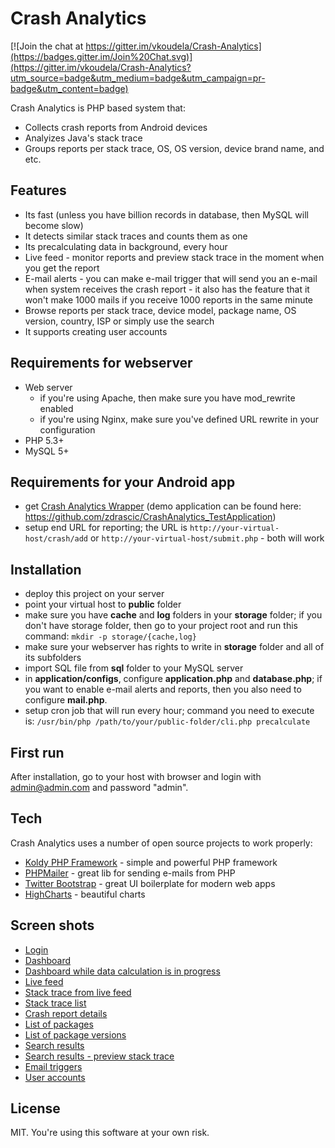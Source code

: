 Crash Analytics
=========

[![Join the chat at https://gitter.im/vkoudela/Crash-Analytics](https://badges.gitter.im/Join%20Chat.svg)](https://gitter.im/vkoudela/Crash-Analytics?utm_source=badge&utm_medium=badge&utm_campaign=pr-badge&utm_content=badge)

Crash Analytics is PHP based system that:

  - Collects crash reports from Android devices
  - Analyizes Java's stack trace
  - Groups reports per stack trace, OS, OS version, device brand name, and etc.


Features
----
   - Its fast (unless you have billion records in database, then MySQL will become slow)
   - It detects similar stack traces and counts them as one
   - Its precalculating data in background, every hour
   - Live feed - monitor reports and preview stack trace in the moment when you get the report
   - E-mail alerts - you can make e-mail trigger that will send you an e-mail when system receives the crash report - it also has the feature that it won't make 1000 mails if you receive 1000 reports in the same minute
   - Browse reports per stack trace, device model, package name, OS version, country, ISP or simply use the search
   - It supports creating user accounts


Requirements for webserver
----
   - Web server
      - if you're using Apache, then make sure you have mod_rewrite enabled
      - if you're using Nginx, make sure you've defined URL rewrite in your configuration
   - PHP 5.3+
   - MySQL 5+


Requirements for your Android app
----
   - get [Crash Analytics Wrapper](https://github.com/zdrascic/library-crash-analytics-wrapper) (demo application can be found here: https://github.com/zdrascic/CrashAnalytics_TestApplication)
   - setup end URL for reporting; the URL is `http://your-virtual-host/crash/add` or `http://your-virtual-host/submit.php` - both will work


Installation
----
  - deploy this project on your server
  - point your virtual host to **public** folder
  - make sure you have **cache** and **log** folders in your **storage** folder; if you don't have storage folder, then go to your project root and run this command: `mkdir -p storage/{cache,log}`
  - make sure your webserver has rights to write in **storage** folder and all of its subfolders
  - import SQL file from **sql** folder to your MySQL server
  - in **application/configs**, configure **application.php** and **database.php**; if you want to enable e-mail alerts and reports, then you also need to configure **mail.php**.
  - setup cron job that will run every hour; command you need to execute is: `/usr/bin/php /path/to/your/public-folder/cli.php precalculate`


First run
----

After installation, go to your host with browser and login with admin@admin.com and password "admin".


Tech
----

Crash Analytics uses a number of open source projects to work properly:

* [Koldy PHP Framework](http://koldy.net) - simple and powerful PHP framework
* [PHPMailer](https://github.com/PHPMailer/PHPMailer) - great lib for sending e-mails from PHP
* [Twitter Bootstrap](http://getbootstrap.com/) - great UI boilerplate for modern web apps
* [HighCharts](http://www.highcharts.com/) - beautiful charts


Screen shots
----
* [Login](http://vlatko.koudela.org/work/crash-analytics/01-login.png)
* [Dashboard](http://vlatko.koudela.org/work/crash-analytics/02-dashboard.png)
* [Dashboard while data calculation is in progress](http://vlatko.koudela.org/work/crash-analytics/03-dashboard-while-calculating.png)
* [Live feed](http://vlatko.koudela.org/work/crash-analytics/04-live-feed.png)
* [Stack trace from live feed](http://vlatko.koudela.org/work/crash-analytics/05-stack-trace-from-live-feed.png)
* [Stack trace list](http://vlatko.koudela.org/work/crash-analytics/06-stack-trace-list.png)
* [Crash report details](http://vlatko.koudela.org/work/crash-analytics/07-crash-report-details.png)
* [List of packages](http://vlatko.koudela.org/work/crash-analytics/08-list-of-packages.png)
* [List of package versions](http://vlatko.koudela.org/work/crash-analytics/09-list-of-package-versions.png)
* [Search results](http://vlatko.koudela.org/work/crash-analytics/10-search-results.png)
* [Search results - preview stack trace](http://vlatko.koudela.org/work/crash-analytics/11-search-result-quick-stack-trace.png)
* [Email triggers](http://vlatko.koudela.org/work/crash-analytics/12-email-triggers.png)
* [User accounts](http://vlatko.koudela.org/work/crash-analytics/13-users.png)


License
----

MIT. You're using this software at your own risk.
